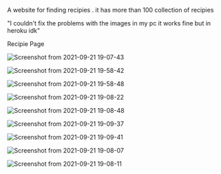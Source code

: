A website for finding recipies .
it has more than 100 collection of recipies

"I couldn't fix the problems with the images in my pc it works fine but in heroku idk"

Recipie Page

![Screenshot from 2021-09-21 19-07-43](https://user-images.githubusercontent.com/44340196/134181725-956442c4-bd76-4baf-9cbb-fe47e46e47c0.png)

![Screenshot from 2021-09-21 19-58-42](https://user-images.githubusercontent.com/44340196/134189972-41becd68-aea3-46db-9029-24d6bef9efa7.png)

![Screenshot from 2021-09-21 19-58-48](https://user-images.githubusercontent.com/44340196/134189976-968e729a-f4eb-4a0b-a49d-756db3d18d62.png)



![Screenshot from 2021-09-21 19-08-22](https://user-images.githubusercontent.com/44340196/134181919-d4bea8de-22b0-4b24-8ef0-3a19a1f0cd56.png)

![Screenshot from 2021-09-21 19-08-48](https://user-images.githubusercontent.com/44340196/134181949-e85c4690-76c1-410e-9df4-3a0b5d1d490a.png)

![Screenshot from 2021-09-21 19-09-37](https://user-images.githubusercontent.com/44340196/134182256-db1e408e-cef8-4431-bcd8-cc1be9e70bf1.png)



![Screenshot from 2021-09-21 19-09-41](https://user-images.githubusercontent.com/44340196/134182191-3e8ae901-1ccb-482b-b43a-ad99d8e50a12.png)



![Screenshot from 2021-09-21 19-08-07](https://user-images.githubusercontent.com/44340196/134181874-989c1a7c-4acb-4990-87d3-2b36fce04d82.png)

![Screenshot from 2021-09-21 19-08-11](https://user-images.githubusercontent.com/44340196/134181901-97fa3d3e-2d58-41a2-8225-012c8f5b8163.png)
